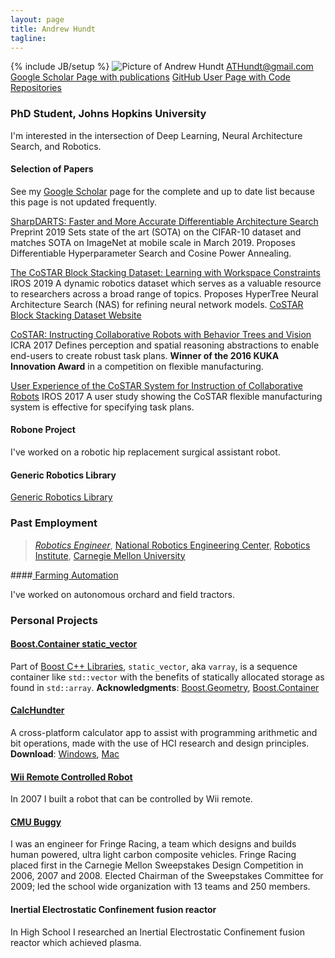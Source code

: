```yaml
---
layout: page
title: Andrew Hundt
tagline:
---
```

{% include JB/setup %}
![Picture of Andrew Hundt](https://0.gravatar.com/avatar/fb975596131ce08ea7e7472f09b8209d?d=https%3A%2F%2Fidenticons.github.com%2Fd7ccb841e1c86abdc1d1d6e6bacb6f17.png&r=x&s=200)
[ATHundt@gmail.com](ATHundt@gmail.com)
[Google Scholar Page with publications](https://scholar.google.com/citations?user=N0JJHwkAAAAJ)
[GitHub User Page with Code Repositories](https://github.com/ahundt)

### PhD Student, Johns Hopkins University

I'm interested in the intersection of Deep Learning, Neural Architecture Search, and Robotics.

#### Selection of Papers

See my [Google Scholar](https://scholar.google.com/citations?user=N0JJHwkAAAAJ) page for the complete and up to date list because this page is not updated frequently.

[SharpDARTS: Faster and More Accurate Differentiable Architecture Search](https://arxiv.org/abs/1903.09900) Preprint 2019
Sets state of the art (SOTA) on the CIFAR-10 dataset and matches SOTA on ImageNet at mobile	scale in March 2019. Proposes Differentiable Hyperparameter Search and Cosine Power Annealing.

[The CoSTAR Block Stacking Dataset: Learning with Workspace Constraints](https://arxiv.org/abs/1810.11714) IROS 2019
A dynamic robotics dataset which serves as a valuable resource to researchers across a broad range of topics. Proposes HyperTree Neural Architecture Search (NAS) for refining neural network models.
[CoSTAR Block Stacking Dataset Website](https://sites.google.com/site/costardataset)

[CoSTAR: Instructing Collaborative Robots with Behavior Trees and Vision](https://arxiv.org/abs/1611.06145) ICRA 2017
Defines perception and spatial reasoning abstractions to enable end-users to create robust task plans.
**Winner of the 2016 KUKA Innovation Award** in a competition on flexible manufacturing.

[User Experience of the CoSTAR System for Instruction of Collaborative Robots](http://arxiv.org/abs/1703.07890) IROS 2017
A user study showing the CoSTAR flexible manufacturing system is effective for specifying task plans.



#### Robone Project

I've worked on a robotic hip replacement surgical assistant robot.

#### Generic Robotics Library

[Generic Robotics Library](https://github.com/ahundt/grl)

### Past Employment
> *[Robotics Engineer](http://www.ri.cmu.edu/person.html?person_id=2462)*,
> [National Robotics Engineering Center](http://rec.ri.cmu.edu),
> [Robotics Institute](http://www.ri.cmu.edu/),
> [Carnegie Mellon University](http://cmu.edu)

####[ Farming Automation](http://www.rec.ri.cmu.edu/projects/usda/)

<!-- ![Orchard Tractor](http://www.rec.ri.cmu.edu/projects/usda/images/description.jpg) -->

 I've worked on autonomous orchard and field tractors.

### Personal Projects


#### [Boost.Container static_vector](http://is.gd/BoostSV)

Part of [Boost C++ Libraries](http://boost.org), `static_vector`, aka `varray`, is a sequence container like `std::vector` with the benefits of statically allocated storage as found in `std::array`. **Acknowledgments**: [Boost.Geometry](http://is.gd/geometryack), [Boost.Container](http://is.gd/containerack)

#### [CalcHundter](CalcHundter)
A cross-platform calculator app to assist with programming arithmetic and bit operations, made with the use of HCI research and design principles. **Download**: [Windows](http://is.gd/calchundterwin), [Mac](http://is.gd/calchundtermac)

#### [Wii Remote Controlled Robot](http://youtu.be/jPCQyqeU0kw)

In 2007 I built a robot that can be controlled by Wii remote.

#### [CMU Buggy](http://is.gd/cmubuggy)

I was an engineer for Fringe Racing, a team which designs and builds human powered, ultra light carbon composite vehicles. Fringe Racing placed first in the Carnegie Mellon Sweepstakes Design Competition in 2006, 2007 and 2008. Elected Chairman of the Sweepstakes Committee for 2009; led the school wide organization with 13 teams and 250 members.

#### Inertial Electrostatic Confinement fusion reactor
In High School I researched an Inertial Electrostatic Confinement fusion reactor which achieved plasma.


